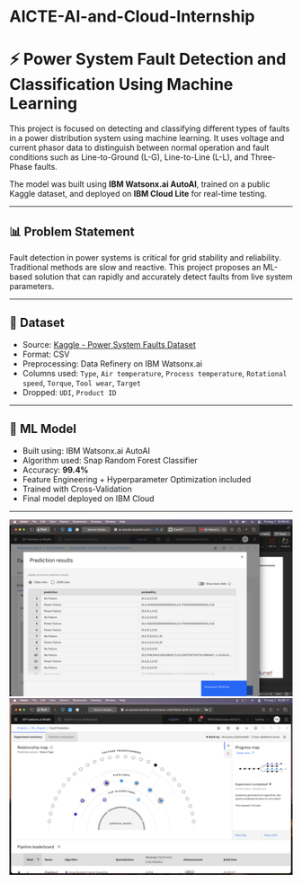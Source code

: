 # AICTE-AI-and-Cloud-Internship

# ⚡ Power System Fault Detection and Classification Using Machine Learning

This project is focused on detecting and classifying different types of faults in a power distribution system using machine learning. It uses voltage and current phasor data to distinguish between normal operation and fault conditions such as Line-to-Ground (L-G), Line-to-Line (L-L), and Three-Phase faults.

The model was built using **IBM Watsonx.ai AutoAI**, trained on a public Kaggle dataset, and deployed on **IBM Cloud Lite** for real-time testing.

---

## 📊 Problem Statement

Fault detection in power systems is critical for grid stability and reliability. Traditional methods are slow and reactive. This project proposes an ML-based solution that can rapidly and accurately detect faults from live system parameters.

---

## 📁 Dataset

- Source: [Kaggle - Power System Faults Dataset](https://www.kaggle.com/datasets/ziya07/power-system-faults-dataset)
- Format: CSV
- Preprocessing: Data Refinery on IBM Watsonx.ai
- Columns used: `Type`, `Air temperature`, `Process temperature`, `Rotational speed`, `Torque`, `Tool wear`, `Target`
- Dropped: `UDI`, `Product ID`

---

## 🧠 ML Model

- Built using: IBM Watsonx.ai AutoAI
- Algorithm used: Snap Random Forest Classifier
- Accuracy: **99.4%**
- Feature Engineering + Hyperparameter Optimization included
- Trained with Cross-Validation
- Final model deployed on IBM Cloud

---

![Model Prediction Screenshot](./images/test_result%202.png)
![Model Prediction Screenshot](./images/result%201.png)


